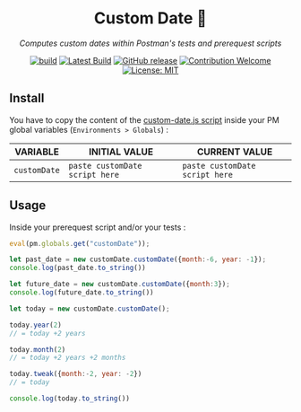 <div align="center">

# Custom Date 📯

_Computes custom dates within Postman's tests and prerequest scripts_

[![build](https://github.com/eonm-abes/custom-date/actions/workflows/build.yml/badge.svg)](https://github.com/eonm-abes/custom-date/actions/workflows/build.yml)
[![Latest Build](https://img.shields.io/badge/%F0%9F%93%A6%20lastest%20build-custom%20date%20.js-yellow)](https://github.com/eonm-abes/custom-date/releases/latest/download/custom-date.js)
[![GitHub release](https://img.shields.io/github/release/eonm-abes/custom-date.svg)](https://github.com/eonm-abes/custom-date/releases/latest)
[![Contribution Welcome](https://img.shields.io/badge/contribution-welcome-green.svg)](https://github.com/eonm-abes/custom-date/pulls)
[![License: MIT](https://img.shields.io/badge/License-MIT-yellow.svg)](https://opensource.org/licenses/MIT)

</div>

## Install

You have to copy the content of the [custom-date.js script](https://github.com/eonm-abes/custom-date/releases/latest/download/custom-date.js) inside your PM global variables (`Environments > Globals`) :

| VARIABLE     | INITIAL VALUE                  | CURRENT VALUE                  |
| ------------ | ------------------------------ | ------------------------------ |
| `customDate` | `paste customDate script here` | `paste customDate script here` |

## Usage

Inside your prerequest script and/or your tests :

```js
eval(pm.globals.get("customDate"));

let past_date = new customDate.customDate({month:-6, year: -1});
console.log(past_date.to_string())

let future_date = new customDate.customDate({month:3});
console.log(future_date.to_string())

let today = new customDate.customDate();

today.year(2)
// = today +2 years

today.month(2)
// = today +2 years +2 months

today.tweak({month:-2, year: -2})
// = today

console.log(today.to_string())
```
